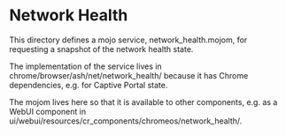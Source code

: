 # Network Health

This directory defines a mojo service, network_health.mojom, for requesting a
snapshot of the network health state.

The implementation of the service lives in
chrome/browser/ash/net/network_health/ because it has Chrome dependencies,
e.g. for Captive Portal state.

The mojom lives here so that it is available to other components, e.g. as a
WebUI component in ui/webui/resources/cr_components/chromeos/network_health/.

